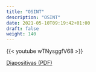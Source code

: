 ```yaml
---
title: "OSINT"
description: "OSINT"
date: 2021-05-10T09:19:42+01:00
draft: false
weight: 140
---
```


{{< youtube wTNysggfV68 >}}

[Diapositivas (PDF)](./OSINT.pdf)
